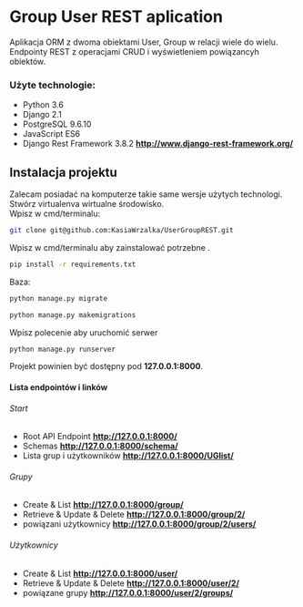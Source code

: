 #  Group User  REST aplication

Aplikacja ORM z dwoma obiektami User, Group w relacji  wiele do wielu. Endpointy  REST z operacjami CRUD i wyświetleniem powiązancyh obiektów.

### Użyte technologie:
* Python 3.6
* Django 2.1
* PostgreSQL 9.6.10
* JavaScript ES6
* Django Rest Framework 3.8.2 **http://www.django-rest-framework.org/**
## Instalacja projektu
Zalecam posiadać na komputerze takie same wersje użytych technologi. <br />
Stwórz virtualenva wirtualne środowisko. <br />
Wpisz w cmd/terminalu:
```bash
git clone git@github.com:KasiaWrzalka/UserGroupREST.git
```
Wpisz w cmd/terminalu aby zainstalować potrzebne . 
```bash
pip install -r requirements.txt 
```
Baza:
```bash
python manage.py migrate
```
```bash
python manage.py makemigrations
```
Wpisz polecenie aby uruchomić serwer
```bash
python manage.py runserver
```
Projekt powinien być dostępny pod **127.0.0.1:8000**.
#### Lista endpointów i linków
###### Start
* Root API Endpoint **http://127.0.0.1:8000/**
* Schemas  **http://127.0.0.1:8000/schema/**
* Lista grup i użytkowników **http://127.0.0.1:8000/UGlist/**
###### Grupy
* Create & List **http://127.0.0.1:8000/group/**
* Retrieve & Update & Delete **http://127.0.0.1:8000/group/2/**
* powiązani użytkownicy **http://127.0.0.1:8000/group/2/users/**
###### Użytkownicy
* Create & List **http://127.0.0.1:8000/user/**
* Retrieve & Update & Delete **http://127.0.0.1:8000/user/2/**
* powiązane grupy **http://127.0.0.1:8000/user/2/groups/**
